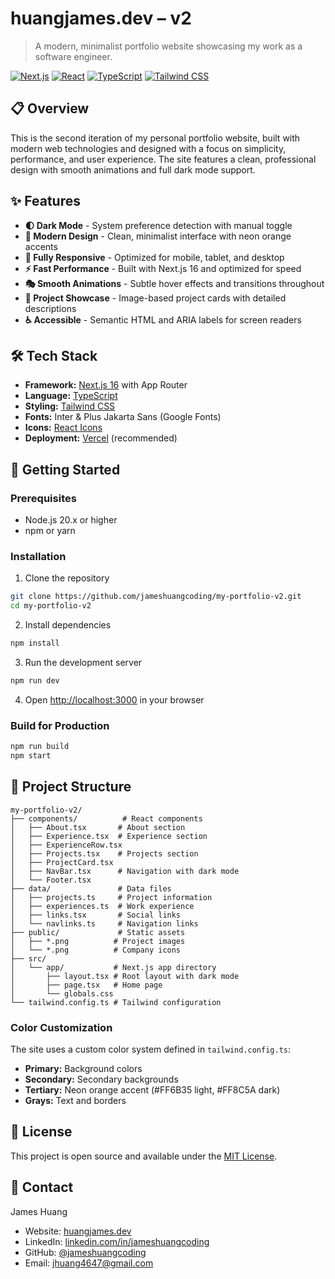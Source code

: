 # huangjames.dev – v2

> A modern, minimalist portfolio website showcasing my work as a software engineer.

[![Next.js](https://img.shields.io/badge/Next.js-16.0-black)](https://nextjs.org/)
[![React](https://img.shields.io/badge/React-19.0-blue)](https://reactjs.org/)
[![TypeScript](https://img.shields.io/badge/TypeScript-5.7-blue)](https://www.typescriptlang.org/)
[![Tailwind CSS](https://img.shields.io/badge/Tailwind-3.4-38bdf8)](https://tailwindcss.com/)

## 📋 Overview

This is the second iteration of my personal portfolio website, built with modern web technologies and designed with a focus on simplicity, performance, and user experience. The site features a clean, professional design with smooth animations and full dark mode support.

## ✨ Features

- **🌓 Dark Mode** - System preference detection with manual toggle
- **🎨 Modern Design** - Clean, minimalist interface with neon orange accents
- **📱 Fully Responsive** - Optimized for mobile, tablet, and desktop
- **⚡ Fast Performance** - Built with Next.js 16 and optimized for speed
- **🎭 Smooth Animations** - Subtle hover effects and transitions throughout
- **📸 Project Showcase** - Image-based project cards with detailed descriptions
- **♿ Accessible** - Semantic HTML and ARIA labels for screen readers

## 🛠️ Tech Stack

- **Framework:** [Next.js 16](https://nextjs.org/) with App Router
- **Language:** [TypeScript](https://www.typescriptlang.org/)
- **Styling:** [Tailwind CSS](https://tailwindcss.com/)
- **Fonts:** Inter & Plus Jakarta Sans (Google Fonts)
- **Icons:** [React Icons](https://react-icons.github.io/react-icons/)
- **Deployment:** [Vercel](https://vercel.com/) (recommended)

## 🚀 Getting Started

### Prerequisites

- Node.js 20.x or higher
- npm or yarn

### Installation

1. Clone the repository
```bash
git clone https://github.com/jameshuangcoding/my-portfolio-v2.git
cd my-portfolio-v2
```

2. Install dependencies
```bash
npm install
```

3. Run the development server
```bash
npm run dev
```

4. Open [http://localhost:3000](http://localhost:3000) in your browser

### Build for Production

```bash
npm run build
npm start
```

## 📁 Project Structure

```
my-portfolio-v2/
├── components/          # React components
│   ├── About.tsx       # About section
│   ├── Experience.tsx  # Experience section
│   ├── ExperienceRow.tsx
│   ├── Projects.tsx    # Projects section
│   ├── ProjectCard.tsx
│   ├── NavBar.tsx      # Navigation with dark mode
│   └── Footer.tsx
├── data/               # Data files
│   ├── projects.ts     # Project information
│   ├── experiences.ts  # Work experience
│   ├── links.tsx       # Social links
│   └── navlinks.ts     # Navigation links
├── public/             # Static assets
│   ├── *.png          # Project images
│   └── *.png          # Company icons
├── src/
│   └── app/           # Next.js app directory
│       ├── layout.tsx # Root layout with dark mode
│       ├── page.tsx   # Home page
│       └── globals.css
└── tailwind.config.ts # Tailwind configuration
```


### Color Customization

The site uses a custom color system defined in `tailwind.config.ts`:

- **Primary:** Background colors
- **Secondary:** Secondary backgrounds
- **Tertiary:** Neon orange accent (#FF6B35 light, #FF8C5A dark)
- **Grays:** Text and borders

## 📝 License

This project is open source and available under the [MIT License](LICENSE).

## 📧 Contact

James Huang
- Website: [huangjames.dev](https://huangjames.dev)
- LinkedIn: [linkedin.com/in/jameshuangcoding](https://linkedin.com/in/jameshuangcoding)
- GitHub: [@jameshuangcoding](https://github.com/jameshuangcoding)
- Email: jhuang4647@gmail.com
